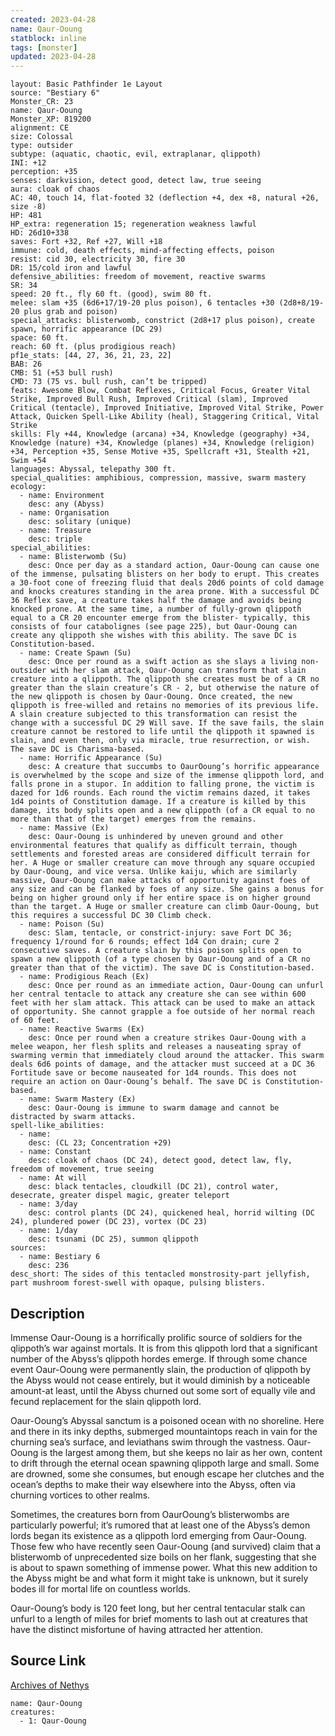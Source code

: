 ```yaml
---
created: 2023-04-28
name: Qaur-Ooung
statblock: inline
tags: [monster]
updated: 2023-04-28
---
```

```statblock
layout: Basic Pathfinder 1e Layout
source: "Bestiary 6"
Monster_CR: 23
name: Qaur-Ooung
Monster_XP: 819200
alignment: CE
size: Colossal
type: outsider
subtype: (aquatic, chaotic, evil, extraplanar, qlippoth)
INI: +12
perception: +35
senses: darkvision, detect good, detect law, true seeing
aura: cloak of chaos
AC: 40, touch 14, flat-footed 32 (deflection +4, dex +8, natural +26, size -8)
HP: 481
HP_extra: regeneration 15; regeneration weakness lawful
HD: 26d10+338
saves: Fort +32, Ref +27, Will +18
immune: cold, death effects, mind-affecting effects, poison
resist: cid 30, electricity 30, fire 30
DR: 15/cold iron and lawful
defensive_abilities: freedom of movement, reactive swarms
SR: 34
speed: 20 ft., fly 60 ft. (good), swim 80 ft.
melee: slam +35 (6d6+17/19-20 plus poison), 6 tentacles +30 (2d8+8/19-20 plus grab and poison)
special_attacks: blisterwomb, constrict (2d8+17 plus poison), create spawn, horrific appearance (DC 29)
space: 60 ft.
reach: 60 ft. (plus prodigious reach)
pf1e_stats: [44, 27, 36, 21, 23, 22]
BAB: 26
CMB: 51 (+53 bull rush)
CMD: 73 (75 vs. bull rush, can’t be tripped)
feats: Awesome Blow, Combat Reflexes, Critical Focus, Greater Vital Strike, Improved Bull Rush, Improved Critical (slam), Improved Critical (tentacle), Improved Initiative, Improved Vital Strike, Power Attack, Quicken Spell-Like Ability (heal), Staggering Critical, Vital Strike
skills: Fly +44, Knowledge (arcana) +34, Knowledge (geography) +34, Knowledge (nature) +34, Knowledge (planes) +34, Knowledge (religion) +34, Perception +35, Sense Motive +35, Spellcraft +31, Stealth +21, Swim +54
languages: Abyssal, telepathy 300 ft.
special_qualities: amphibious, compression, massive, swarm mastery
ecology:
  - name: Environment
    desc: any (Abyss)
  - name: Organisation
    desc: solitary (unique)
  - name: Treasure
    desc: triple
special_abilities:
  - name: Blisterwomb (Su)
    desc: Once per day as a standard action, Oaur-Ooung can cause one of the immense, pulsating blisters on her body to erupt. This creates a 30-foot cone of freezing fluid that deals 20d6 points of cold damage and knocks creatures standing in the area prone. With a successful DC 36 Reflex save, a creature takes half the damage and avoids being knocked prone. At the same time, a number of fully-grown qlippoth equal to a CR 20 encounter emerge from the blister- typically, this consists of four catabolignes (see page 225), but Oaur-Ooung can create any qlippoth she wishes with this ability. The save DC is Constitution-based.
  - name: Create Spawn (Su)
    desc: Once per round as a swift action as she slays a living non-outsider with her slam attack, Oaur-Ooung can transform that slain creature into a qlippoth. The qlippoth she creates must be of a CR no greater than the slain creature’s CR - 2, but otherwise the nature of the new qlippoth is chosen by Oaur-Ooung. Once created, the new qlippoth is free-willed and retains no memories of its previous life. A slain creature subjected to this transformation can resist the change with a successful DC 29 Will save. If the save fails, the slain creature cannot be restored to life until the qlippoth it spawned is slain, and even then, only via miracle, true resurrection, or wish. The save DC is Charisma-based.
  - name: Horrific Appearance (Su)
    desc: A creature that succumbs to OaurOoung’s horrific appearance is overwhelmed by the scope and size of the immense qlippoth lord, and falls prone in a stupor. In addition to falling prone, the victim is dazed for 1d6 rounds. Each round the victim remains dazed, it takes 1d4 points of Constitution damage. If a creature is killed by this damage, its body splits open and a new qlippoth (of a CR equal to no more than that of the target) emerges from the remains.
  - name: Massive (Ex)
    desc: Oaur-Ooung is unhindered by uneven ground and other environmental features that qualify as difficult terrain, though settlements and forested areas are considered difficult terrain for her. A Huge or smaller creature can move through any square occupied by Oaur-Ooung, and vice versa. Unlike kaiju, which are similarly massive, Oaur-Ooung can make attacks of opportunity against foes of any size and can be flanked by foes of any size. She gains a bonus for being on higher ground only if her entire space is on higher ground than the target. A Huge or smaller creature can climb Oaur-Ooung, but this requires a successful DC 30 Climb check.
  - name: Poison (Su)
    desc: Slam, tentacle, or constrict-injury: save Fort DC 36; frequency 1/round for 6 rounds; effect 1d4 Con drain; cure 2 consecutive saves. A creature slain by this poison splits open to spawn a new qlippoth (of a type chosen by Oaur-Ooung and of a CR no greater than that of the victim). The save DC is Constitution-based.
  - name: Prodigious Reach (Ex)
    desc: Once per round as an immediate action, Oaur-Ooung can unfurl her central tentacle to attack any creature she can see within 600 feet with her slam attack. This attack can be used to make an attack of opportunity. She cannot grapple a foe outside of her normal reach of 60 feet.
  - name: Reactive Swarms (Ex)
    desc: Once per round when a creature strikes Oaur-Ooung with a melee weapon, her flesh splits and releases a nauseating spray of swarming vermin that immediately cloud around the attacker. This swarm deals 6d6 points of damage, and the attacker must succeed at a DC 36 Fortitude save or become nauseated for 1d4 rounds. This does not require an action on Oaur-Ooung’s behalf. The save DC is Constitution-based.
  - name: Swarm Mastery (Ex)
    desc: Oaur-Ooung is immune to swarm damage and cannot be distracted by swarm attacks.
spell-like_abilities:
  - name:
    desc: (CL 23; Concentration +29)
  - name: Constant
    desc: cloak of chaos (DC 24), detect good, detect law, fly, freedom of movement, true seeing
  - name: At will
    desc: black tentacles, cloudkill (DC 21), control water, desecrate, greater dispel magic, greater teleport
  - name: 3/day
    desc: control plants (DC 24), quickened heal, horrid wilting (DC 24), plundered power (DC 23), vortex (DC 23)
  - name: 1/day
    desc: tsunami (DC 25), summon qlippoth
sources:
  - name: Bestiary 6
    desc: 236
desc_short: The sides of this tentacled monstrosity-part jellyfish, part mushroom forest-swell with opaque, pulsing blisters.
```
## Description
Immense Oaur-Ooung is a horrifically prolific source of soldiers for the qlippoth’s war against mortals. It is from this qlippoth lord that a significant number of the Abyss’s qlippoth hordes emerge. If through some chance event Oaur-Ooung were permanently slain, the production of qlippoth by the Abyss would not cease entirely, but it would diminish by a noticeable amount-at least, until the Abyss churned out some sort of equally vile and fecund replacement for the slain qlippoth lord. 

Oaur-Ooung’s Abyssal sanctum is a poisoned ocean with no shoreline. Here and there in its inky depths, submerged mountaintops reach in vain for the churning sea’s surface, and leviathans swim through the vastness. Oaur-Ooung is the largest among them, but she keeps no lair as her own, content to drift through the eternal ocean spawning qlippoth large and small. Some are drowned, some she consumes, but enough escape her clutches and the ocean’s depths to make their way elsewhere into the Abyss, often via churning vortices to other realms. 

Sometimes, the creatures born from OaurOoung’s blisterwombs are particularly powerful; it’s rumored that at least one of the Abyss’s demon lords began its existence as a qlippoth lord emerging from Oaur-Ooung. Those few who have recently seen Oaur-Ooung (and survived) claim that a blisterwomb of unprecedented size boils on her flank, suggesting that she is about to spawn something of immense power. What this new addition to the Abyss might be and what form it might take is unknown, but it surely bodes ill for mortal life on countless worlds. 

Oaur-Ooung’s body is 120 feet long, but her central tentacular stalk can unfurl to a length of miles for brief moments to lash out at creatures that have the distinct misfortune of having attracted her attention.
## Source Link
[Archives of Nethys](https://aonprd.com/MonsterDisplay.aspx?ItemName=Qaur-Ooung)
```encounter-table
name: Qaur-Ooung
creatures:
  - 1: Qaur-Ooung
```

